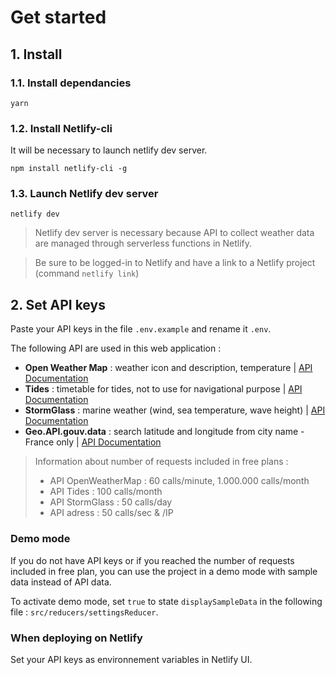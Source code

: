 # Get started

## 1. Install

### 1.1. Install dependancies

```shell
yarn
```

### 1.2. Install Netlify-cli

It will be necessary to launch netlify dev server.

```shell
npm install netlify-cli -g
```

### 1.3. Launch Netlify dev server

```shell
netlify dev
```

> Netlify dev server is necessary because API to collect weather data are managed through serverless functions in Netlify.

> Be sure to be logged-in to Netlify and have a link to a Netlify project (command `netlify link`)

## 2. Set API keys

Paste your API keys in the file `.env.example` and rename it `.env`.

The following API are used in this web application :

- **Open Weather Map** : weather icon and description, temperature | [API Documentation](https://openweathermap.org/api/one-call-api)
- **Tides** : timetable for tides, not to use for navigational purpose | [API Documentation](https://rapidapi.com/apihood/api/tides/endpoints)
- **StormGlass** : marine weather (wind, sea temperature, wave height) | [API Documentation](https://docs.stormglass.io/#/weather)
- **Geo.API.gouv.data** : search latitude and longitude from city name - France only | [API Documentation](https://geo.api.gouv.fr/adresse)

> Information about number of requests included in free plans :
>
> - API OpenWeatherMap : 60 calls/minute, 1.000.000 calls/month
> - API Tides : 100 calls/month
> - API StormGlass : 50 calls/day
> - API adress : 50 calls/sec & /IP

### Demo mode

If you do not have API keys or if you reached the number of requests included in free plan, you can use the project in a demo mode with sample data instead of API data.

To activate demo mode, set `true` to state `displaySampleData` in the following file : `src/reducers/settingsReducer`.

### When deploying on Netlify

Set your API keys as environnement variables in Netlify UI.
